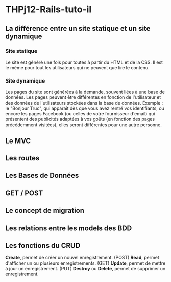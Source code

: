 # THPj12-Rails-tuto-il

## La différence entre un site statique et un site dynamique
### Site **statique**
Le site est généré une fois pour toutes à partir du HTML et de la CSS. Il est le même pour tout les utilisateurs qui ne peuvent que lire le contenu.
### Site **dynamique**
Les pages du site sont générées à la demande, souvent liées à une base de données. Les pages peuvent être différentes en fonction de l'utilisateur et des données de l'utilisateurs stockées dans la base de données. Exemple : le "Bonjour Truc", qui apparaît dès que vous avez rentré vos identifiants, ou encore les pages Facebook (ou celles de votre fournisseur d'email) qui présentent des publicités adaptées à vos goûts (en fonction des pages précédemment visitées), elles seront différentes pour une autre personne.
## Le MVC
## Les routes
## Les Bases de Données
## GET / POST
## Le concept de migration
## Les relations entre les models des BDD
## Les fonctions du CRUD
**Create**, permet de créer un nouvel enregistrement. (POST)
**Read**, permet d'afficher un ou plusieurs enregistrements. (GET)
**Update**, permet de mettre à jour un enregistrement. (PUT)
**Destroy** ou **Delete**, permet de supprimer un enregistrement.
